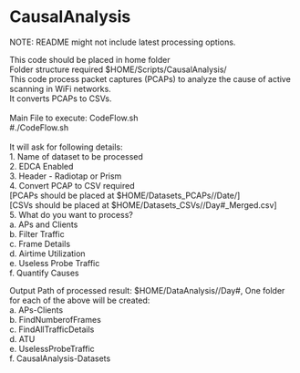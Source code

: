 # CausalAnalysis
NOTE: README might not include latest processing options.

This code should be placed in home folder<br />
Folder structure required $HOME/Scripts/CausalAnalysis/<br />
This code process packet captures (PCAPs) to analyze the cause of active scanning in WiFi networks.<br />
It converts PCAPs to CSVs.<br />
<br />
Main File to execute: CodeFlow.sh<br />
#./CodeFlow.sh<br />
<br />
It will ask for following details:<br />
	1. Name of dataset to be processed<br />
	2. EDCA Enabled<br />
	3. Header - Radiotap or Prism<br />
	4. Convert PCAP to CSV required <br />
		[PCAPs should be placed at $HOME/Datasets_PCAPs/<Name of dataset>/Date/<PCAPs>]<br />
		[CSVs should be placed at $HOME/Datasets_CSVs/<Name of dataset>/Day#_Merged.csv]<br />
	5. What do you want to process?<br />
		a. APs and Clients<br />
		b. Filter Traffic<br />
		c. Frame Details<br />
		d. Airtime Utilization<br />
		e. Useless Probe Traffic<br />
		f. Quantify Causes<br />

Output Path of processed result: $HOME/DataAnalysis/<Name of dataset>/Day#, One folder for each of the above will be created:<br />
		a. APs-Clients  <br />
		b. FindNumberofFrames  <br />
		c. FindAllTrafficDetails  <br />
		d. ATU  <br />
		e. UselessProbeTraffic<br />
		f. CausalAnalysis-Datasets  <br />



